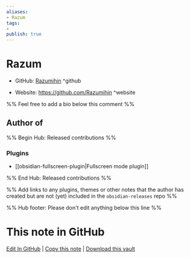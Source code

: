 ```yaml
---
aliases:
- Razum
tags:
- 
publish: true
---
```


# Razum

- GitHub: [Razumihin](https://github.com/Razumihin/) ^github
<!-- - Discord: `@` ^discord-->
- Website: <https://github.com/Razumihin> ^website
<!-- - [[Publish sites|Publish site]]: <https://> ^publish-->

%% Feel free to add a bio below this comment %%


## Author of

%% Begin Hub: Released contributions %%
### Plugins
- [[obsidian-fullscreen-plugin|Fullscreen mode plugin]]

%% End Hub: Released contributions %%

%% Add links to any plugins, themes or other notes that the author has created but are not (yet) included in the `obsidian-releases` repo %%

<!--
### Unlisted plugins
-->

<!--
### Others
-->

<!--
## Sponsor this author
-->

<!-- - [[GitHub sponsors]]: [Sponsor @Razumihin on GitHub Sponsors](https://github.com/sponsors/Razumihin) ^github-sponsor-->
<!-- - [[Buy me a coffee]]: <https://> ^buy-me-a-coffee-->
<!-- - [[PayPal]]: <https://> ^paypal-->
<!-- - [[Patreon]]: <https://> ^patreon-->

<!--
## Follow this author
-->

<!-- - [[YouTube Channels|On YouTube]]: <https://> ^youtube-->
<!-- - Twitter: <https://> ^twitter-->
<!-- - ... -->

%% Hub footer: Please don't edit anything below this line %%

# This note in GitHub

<span class="git-footer">[Edit In GitHub](https://github.dev/obsidian-community/obsidian-hub/blob/main/01%20-%20Community/People/razumihin.md "git-hub-edit-note") | [Copy this note](https://raw.githubusercontent.com/obsidian-community/obsidian-hub/main/01%20-%20Community/People/razumihin.md "git-hub-copy-note") | [Download this vault](https://github.com/obsidian-community/obsidian-hub/archive/refs/heads/main.zip "git-hub-download-vault") </span>
